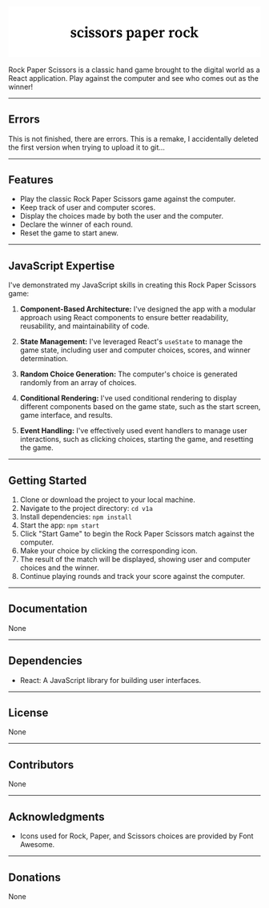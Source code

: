 ![rock paper scissors](v1a/public/as.png)

Rock Paper Scissors is a classic hand game brought to the digital world as a React application. Play against the computer and see who comes out as the winner!

---

## Errors

This is not finished, there are errors. This is a remake, I accidentally deleted the first version when trying to upload it to git...

---

## Features

- Play the classic Rock Paper Scissors game against the computer.
- Keep track of user and computer scores.
- Display the choices made by both the user and the computer.
- Declare the winner of each round.
- Reset the game to start anew.

---

## JavaScript Expertise

I've demonstrated my JavaScript skills in creating this Rock Paper Scissors game:

1. **Component-Based Architecture:** I've designed the app with a modular approach using React components to ensure better readability, reusability, and maintainability of code.

2. **State Management:** I've leveraged React's `useState` to manage the game state, including user and computer choices, scores, and winner determination.

3. **Random Choice Generation:** The computer's choice is generated randomly from an array of choices.

4. **Conditional Rendering:** I've used conditional rendering to display different components based on the game state, such as the start screen, game interface, and results.

5. **Event Handling:** I've effectively used event handlers to manage user interactions, such as clicking choices, starting the game, and resetting the game.

---

## Getting Started

1. Clone or download the project to your local machine.
2. Navigate to the project directory: `cd v1a`
3. Install dependencies: `npm install`
4. Start the app: `npm start`
5. Click "Start Game" to begin the Rock Paper Scissors match against the computer.
6. Make your choice by clicking the corresponding icon.
7. The result of the match will be displayed, showing user and computer choices and the winner.
8. Continue playing rounds and track your score against the computer.

---

## Documentation

None

---

## Dependencies

- React: A JavaScript library for building user interfaces.

---

## License

None

---

## Contributors

None

---

## Acknowledgments

- Icons used for Rock, Paper, and Scissors choices are provided by Font Awesome.

---

## Donations

None
